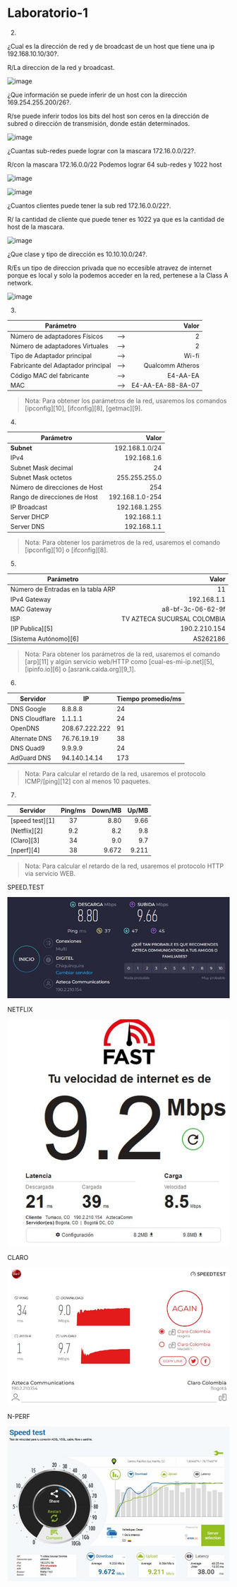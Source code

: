 # Laboratorio-1
2.
¿Cual es la dirección de red y de broadcast de un host que tiene una ip 192.168.10.10/30?.

R/La direccion de la red y broadcast.

![image](https://github.com/Enny-Rodriguez/Redes-dos/assets/101887774/4f59952d-5a0a-4d67-9cc9-b58714449706)

¿Que información se puede inferir de un host con la dirección 169.254.255.200/26?.

R/se puede inferir todos los bits del host son ceros en la dirección de subred o dirección de transmisión, donde están determinados.

![image](https://github.com/Enny-Rodriguez/Redes-dos/assets/101887774/90385b76-6c36-4c10-b3ee-090907f189a4)

¿Cuantas sub-redes puede lograr con la mascara 172.16.0.0/22?.

R/con la mascara 172.16.0.0/22 Podemos lograr 64 sub-redes y 1022 host

![image](https://github.com/Enny-Rodriguez/Redes-dos/assets/101887774/dd118d61-4469-4e0c-8253-ea840a8a0f74)

![image](https://github.com/Enny-Rodriguez/Redes-dos/assets/101887774/de218fde-791b-4169-81a8-2ef9ac491069)

¿Cuantos clientes puede tener la sub red 172.16.0.0/22?.

R/ la cantidad de cliente que puede tener es 1022 ya que es la cantidad de host de la mascara.

![image](https://github.com/Enny-Rodriguez/Redes-dos/assets/101887774/a606e3e0-c485-4453-8fc8-c27525e77d00)

¿Que clase y tipo de dirección es 10.10.10.0/24?.

R/Es un tipo de direccion privada que no eccesible atravez de internet porque es local y solo la podemos acceder en la red, pertenese a la Class A network.

![image](https://github.com/Enny-Rodriguez/Redes-dos/assets/101887774/36a0cd91-eddf-4b0d-aa6d-92357ff885f0)


3.
|Parámetro||Valor|
|--|:--:|--:|
|Número de adaptadores Físicos|-->|2|
|Número de adaptadores Virtuales|-->|2|
|Tipo de Adaptador principal|-->|Wi-fi|
|Fabricante del Adaptador principal|-->|Qualcomm Atheros|
|Código MAC del fabricante|-->|E4-AA-EA| 
|MAC|-->| E4-AA-EA-88-8A-07|

>Nota: Para obtener los parámetros de la red, usaremos los comandos [ipconfig][10], [ifconfig][8], [getmac][9].

4.
|Parámetro|Valor|
|--|--:|
|__Subnet__|192.168.1.0/24|
|IPv4|192.168.1.6|
|Subnet Mask decimal|24|
|Subnet Mask octetos|255.255.255.0|
|Número de direcciones de Host|254|
|Rango de direcciones de Host|192.168.1.0-254|
|IP Broadcast|192.168.1.255|
|Server DHCP|192.168.1.1|
|Server DNS|192.168.1.1|

>Nota: Para obtener los parámetros de la red, usaremos el comando [ipconfig][10] o [ifconfig][8].

5.
|Parámetro|Valor|
|--|--:|
|Número de Entradas en la tabla ARP |11|
|IPv4 Gateway|192.168.1.1|
|MAC Gateway|a8-bf-3c-06-62-9f|
|ISP|TV AZTECA SUCURSAL COLOMBIA|
|[IP Publica][5]|190.2.210.154|
|[Sistema Autónomo][6]|AS262186|


>Nota: Para obtener los parámetros de la red, usaremos el comando [arp][11] y algún servicio web/HTTP como [cual-es-mi-ip.net][5], [ipinfo.io][6] o [asrank.caida.org][9_1].

6.
|Servidor|IP|Tiempo promedio/ms|
|--|--|--|
|DNS Google|8.8.8.8|24|
|DNS Cloudflare|1.1.1.1|24|
|OpenDNS|208.67.222.222|91|
|Alternate DNS|76.76.19.19|38|
|DNS Quad9|9.9.9.9|24|
|AdGuard DNS|94.140.14.14|173|

>Nota: Para calcular el retardo de la red, usaremos el protocolo ICMP/[ping][12] con al menos 10 paquetes.

7.
|Servidor|Ping/ms|Down/MB|Up/MB|
|--|:--:|--:|--:|
|[speed test][1]|37|8.80|9.66|
|[Netflix][2]|9.2|8.2|9.8|
|[Claro][3]|34|9.0|9.7|
|[nperf][4]|38|9.672|9.211|

>Nota: Para calcular el retardo de la red, usaremos el protocolo HTTP via servicio WEB.

SPEED.TEST

![Alt text](speed.test.jpg)

NETFLIX

![Alt text](netflix-1.jpg)

CLARO

![Alt text](claro.jpg)

N-PERF

![Alt text](n-perf.jpg)




